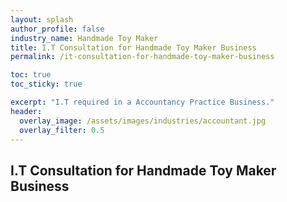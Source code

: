 ```yaml
---
layout: splash 
author_profile: false 
industry_name: Handmade Toy Maker
title: I.T Consultation for Handmade Toy Maker Business
permalink: /it-consultation-for-handmade-toy-maker-business

toc: true
toc_sticky: true

excerpt: "I.T required in a Accountancy Practice Business."
header:
  overlay_image: /assets/images/industries/accountant.jpg
  overlay_filter: 0.5 
---
```


## I.T Consultation for Handmade Toy Maker Business